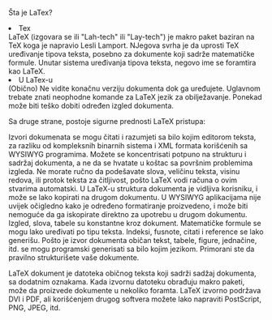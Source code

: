 Šta je LaTex?

<li>Tex </li>
LaTeX (izgovara se ili "Lah-tech" ili "Lay-tech") je makro paket baziran na TeX koga je napravio Lesli Lamport. NJegova svrha je da uprosti TeX uređivanje tipova teksta, posebno za dokumente koji sadrže matematičke formule. Unutar sistema uređivanja tipova teksta, negovo ime se foramtira kao LaTeX.<br/>
<li>U LaTex-u </li>
(Obično) Ne vidite konačnu verziju dokumenta dok ga uređujete.
Uglavnom trebate znati neophodne komande za LaTeX jezik za obilježavanje.
Ponekad može biti teško dobiti određen izgled dokumenta.

Sa druge strane, postoje sigurne prednosti LaTeX pristupa:

Izvori dokumenata se mogu čitati i razumjeti sa bilo kojim editorom teksta, za razliku od kompleksnih binarnih sistema i XML formata korišćenih sa WYSIWYG programima.
Možete se koncentrisati potpuno na strukturu i sadržaj dokumenta, a ne da se hvatate u koštac sa površnim problemima izgleda.
Ne morate ručno da podešavate slova, veličinu teksta, visinu redova, ili protok teksta za čitljivost, pošto LaTeX vodi računa o ovim stvarima automatski.
U LaTeX-u struktura dokumenta je vidljiva korisniku, i može se lako kopirati na drugom dokumentu. U WYSIWYG aplikacijama nije uvijek očigledno kako je određeno formatiranje proizvedeno, i može biti nemoguće da ga iskopirate direktno za upotrebu u drugom dokumentu.
Izgled, slova, tabele su konstantne kroz dokument.
Matematičke formule se mogu lako uređivati po tipu teksta.
Indeksi, fusnote, citati i reference se lako generišu.
Pošto je izvor dokumenta običan tekst, tabele, figure, jednačine, itd. se mogu programski generisati sa bilo kojim jezikom.
Primorani ste da pravilno strukturišete vaše dokumente.

LaTeX dokument je datoteka običnog teksta koji sadrži sadžaj dokumenta, sa dodatnim oznakama. Kada izvornu datoteku obrađuju makro paketi, može da proizvede dokumente u nekoliko foramta. LaTeX izvorno podržava DVI i PDF, ali korišćenjem drugog softvera možete lako napraviti PostScript, PNG, JPEG, itd. <br/>